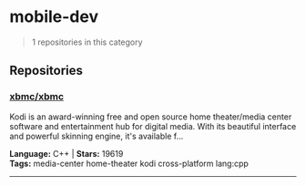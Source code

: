 # mobile-dev

> 1 repositories in this category

## Repositories

### [xbmc/xbmc](https://github.com/xbmc/xbmc)

Kodi is an award-winning free and open source home theater/media center software and entertainment hub for digital media. With its beautiful interface and powerful skinning engine, it's available f...

**Language:** C++ | **Stars:** 19619  
**Tags:** media-center home-theater kodi cross-platform lang:cpp 

---

